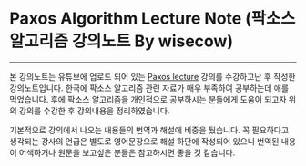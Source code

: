 # Paxos Algorithm Lecture Note \(팍소스 알고리즘 강의노트 By wisecow\)

---

본 강의노트는 유튜브에 업로드 되어 있는 [Paxos lecture](https://www.youtube.com/watch?v=JEpsBg0AO6o&t=1871s&list=LLre8TRULW2293T7wD0ZQu3g&index=5) 강의를 수강하고난 후 작성한 강의노트입니다. 한국에 팍소스 알고리즘 관련 자료가 매우 부족하여 공부하는데 애를 먹었습니다. 후에 팍소스 알고리즘을 개인적으로 공부하시는 분들에게 도움이 되고자 위의 강의를 수강한 후 강의내용을 정리하였습니다.

기본적으로 강의에서 나오는 내용들의 번역과 해설에 비중을 뒀습니다. 꼭 필요하다고 생각되는 강사의 언급은 별도로 영어문장으로 해설 하단에 작성되어 있으니 번역된 내용이 어색하거나 원문을 보고싶은 분들은 참고하시면 좋을 것 같습니다.



